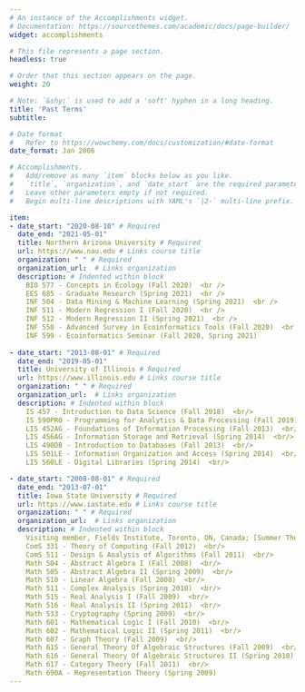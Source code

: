 ```yaml
---
# An instance of the Accomplishments widget.
# Documentation: https://sourcethemes.com/academic/docs/page-builder/
widget: accomplishments

# This file represents a page section.
headless: true

# Order that this section appears on the page.
weight: 20

# Note: `&shy;` is used to add a 'soft' hyphen in a long heading.
title: 'Past Terms'
subtitle:

# Date format
#   Refer to https://wowchemy.com/docs/customization/#date-format
date_format: Jan 2006

# Accomplishments.
#   Add/remove as many `item` blocks below as you like.
#   `title`, `organization`, and `date_start` are the required parameters.
#   Leave other parameters empty if not required.
#   Begin multi-line descriptions with YAML's `|2-` multi-line prefix.

item:
- date_start: "2020-08-10" # Required
  date_end: "2021-05-01"
  title: Northern Arizona University # Required
  url: https://www.nau.edu # Links course title
  organization: " " # Required
  organization_url:  # Links organization
  description: # Indented within block
    BIO 577 - Concepts in Ecology (Fall 2020)  <br />
    EES 685 - Graduate Research (Spring 2021)  <br />
    INF 504 - Data Mining & Machine Learning (Spring 2021)  <br />
    INF 511 - Modern Regression I (Fall 2020)  <br />
    INF 512 - Modern Regression II (Spring 2021)  <br />
    INF 550 - Advanced Survey in Ecoinformatics Tools (Fall 2020)  <br />
    INF 599 - Ecoinformatics Seminar (Fall 2020, Spring 2021)
    
- date_start: "2013-08-01" # Required
  date_end: "2019-05-01"
  title: University of Illinois # Required
  url: https://www.illinois.edu # Links course title
  organization: " " # Required
  organization_url:  # Links organization
  description: # Indented within block
    IS 457 - Introduction to Data Science (Fall 2018)  <br/>
    IS 590PRO - Programming for Analytics & Data Processing (Fall 2019)  <br/>
    LIS 452AG - Foundations of Information Processing (Fall 2013)  <br/>
    LIS 456AG - Information Storage and Retrieval (Spring 2014)  <br/>
    LIS 490DB - Introduction to Databases (Fall 2013)  <br/>
    LIS 501LE - Information Organization and Access (Spring 2014)  <br/>
    LIS 560LE - Digital Libraries (Spring 2014)  <br/>

- date_start: "2008-08-01" # Required
  date_end: "2013-07-01"
  title: Iowa State University # Required
  url: https://www.iastate.edu # Links course title
  organization: " " # Required
  organization_url:  # Links organization
  description: # Indented within block
    Visiting member, Fields Institute, Toronto, ON, Canada; [Summer Thematic Program on the Mathematics of Constraint Satisfaction](http://www.fields.utoronto.ca/programs/scientific/11-12/constraint/) (Summer 2011)  <br/>
    ComS 331 - Theory of Computing (Fall 2012)  <br/>
    ComS 511 - Design & Analysis of Algorithms (Fall 2011)  <br/>
    Math 504 - Abstract Algebra I (Fall 2008)  <br/>
    Math 505 - Abstract Algebra II (Spring 2009)  <br/>
    Math 510 - Linear Algebra (Fall 2008)  <br/>
    Math 511 - Complex Analysis (Spring 2010)  <br/>
    Math 515 - Real Analysis I (Fall 2009)  <br/>
    Math 516 - Real Analysis II (Spring 2011)  <br/>
    Math 533 - Cryptography (Spring 2009)  <br/>
    Math 601 - Mathematical Logic I (Fall 2010)  <br/>
    Math 602 - Mathematical Logic II (Spring 2011)  <br/>
    Math 607 - Graph Theory (Fall 2009)  <br/>
    Math 615 - General Theory Of Algebraic Structures (Fall 2009)  <br/>
    Math 616 - General Theory Of Algebraic Structures II (Spring 2010)  <br/>
    Math 617 - Category Theory (Fall 2011)  <br/>
    Math 690A - Representation Theory (Spring 2009) 
---
```


 